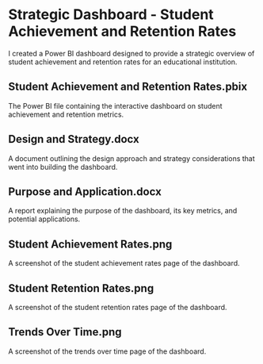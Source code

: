 # Strategic Dashboard - Student Achievement and Retention Rates
I created a Power BI dashboard designed to provide a strategic overview of student achievement and retention rates for an educational institution.

## Student Achievement and Retention Rates.pbix
The Power BI file containing the interactive dashboard on student achievement and retention metrics.

## Design and Strategy.docx
A document outlining the design approach and strategy considerations that went into building the dashboard.

## Purpose and Application.docx
A report explaining the purpose of the dashboard, its key metrics, and potential applications.

## Student Achievement Rates.png
A screenshot of the student achievement rates page of the dashboard.

## Student Retention Rates.png
A screenshot of the student retention rates page of the dashboard.

## Trends Over Time.png
A screenshot of the trends over time page of the dashboard.